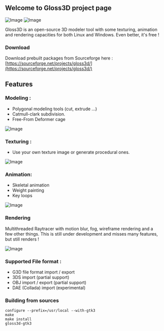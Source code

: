 ## Welcome to Gloss3D project page

![Image](http://velotrip.free.fr/gloss3Dlogo_test_sans_serif_true2_mini.jpg) 
![Image](http://gloss3d.free.fr/img/lindows.png) 

Gloss3D is an open-source 3D modeler tool with some texturing, animation and rendering capacities for both Linux and Windows. Even better, it's free !

### Download

Download prebuilt packages from Sourceforge here : [https://sourceforge.net/projects/gloss3d/](https://sourceforge.net/projects/gloss3d/)

## Features

### Modeling :

- Polygonal modeling tools (cut, extrude ...)
- Catmull-clark subdivision.
- Free-From Deformer cage

![Image](http://velotrip.free.fr/GLOSS3D/Gloss3D_modifier_stack_20170212.png)

### Texturing :

- Use your own texture image or generate procedural ones.

![Image](http://velotrip.free.fr/Gloss3D_with_LIPS.png)

### Animation:

- Skeletal animation
- Weight painting
- Key loops

![Image](http://velotrip.free.fr/gloss3d_animation.png)

### Rendering

Multithreaded Raytracer with motion blur, fog, wireframe rendering and a few other things. This is still under development and misses many features, but still renders !

![Image](http://velotrip.free.fr/GLOSS3D/Gloss3d_trex_wireframe_lighting_20170212.png)

### Supported File format :

- G3D file format import / export
- 3DS import (partial support)
- OBJ import / export (partial support)
- DAE (Collada) import (experimental)

### Building from sources

```
configure --prefix=/usr/local --with-gtk3
make
make install
gloss3d-gtk3
```
